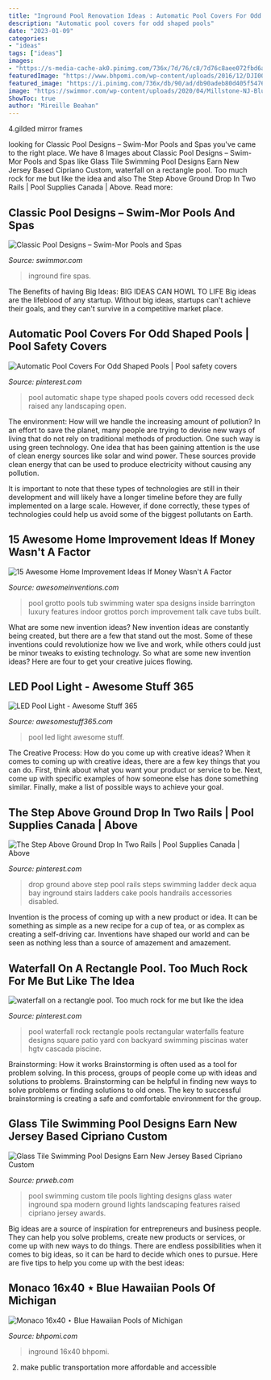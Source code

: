```yaml
---
title: "Inground Pool Renovation Ideas : Automatic Pool Covers For Odd Shaped Pools"
description: "Automatic pool covers for odd shaped pools"
date: "2023-01-09"
categories:
- "ideas"
tags: ["ideas"]
images:
- "https://s-media-cache-ak0.pinimg.com/736x/7d/76/c8/7d76c8aee072fbd6a81bff5cc7844b10.jpg"
featuredImage: "https://www.bhpomi.com/wp-content/uploads/2016/12/DJI00198.jpg"
featured_image: "https://i.pinimg.com/736x/db/90/ad/db90adeb80d405f547680349239ee171.jpg"
image: "https://swimmor.com/wp-content/uploads/2020/04/Millstone-NJ-Blue-Pearl-Columns-fire-bowls-spa-raised-wall-bluestone-coping-inground-gunite-08535-1.jpg"
ShowToc: true
author: "Mireille Beahan"
---
```



4.gilded mirror frames

	

		
looking for Classic Pool Designs – Swim-Mor Pools and Spas you've came to the right place. We have 8 Images about Classic Pool Designs – Swim-Mor Pools and Spas like Glass Tile Swimming Pool Designs Earn New Jersey Based Cipriano Custom, waterfall on a rectangle pool. Too much rock for me but like the idea and also The Step Above Ground Drop In Two Rails | Pool Supplies Canada | Above. Read more:
		
    
## Classic Pool Designs – Swim-Mor Pools And Spas

<img loading=lazy src="https://swimmor.com/wp-content/uploads/2020/04/Millstone-NJ-Blue-Pearl-Columns-fire-bowls-spa-raised-wall-bluestone-coping-inground-gunite-08535-1.jpg" onerror="this.onerror=null;this.src='https://tse1.mm.bing.net/th?id=OIP.wZg8WKj6tvTPkDdIqY6Z3wHaFK&amp;pid=15.1';" alt="Classic Pool Designs – Swim-Mor Pools and Spas">

_Source: swimmor.com_

>inground fire spas. 

	

The Benefits of having Big Ideas:
BIG IDEAS CAN HOWL TO LIFE
Big ideas are the lifeblood of any startup. Without big ideas, startups can't achieve their goals, and they can't survive in a competitive market place.

    
## Automatic Pool Covers For Odd Shaped Pools | Pool Safety Covers

<img loading=lazy src="https://i.pinimg.com/736x/db/90/ad/db90adeb80d405f547680349239ee171.jpg" onerror="this.onerror=null;this.src='https://tse4.mm.bing.net/th?id=OIP.5P9tSxrkdfOE7ohsVHg5bAHaFj&amp;pid=15.1';" alt="Automatic Pool Covers For Odd Shaped Pools | Pool safety covers">

_Source: pinterest.com_

>pool automatic shape type shaped pools covers odd recessed deck raised any landscaping open. 

	

The environment: How will we handle the increasing amount of pollution?
In an effort to save the planet, many people are trying to devise new ways of living that do not rely on traditional methods of production. One such way is using green technology. 
One idea that has been gaining attention is the use of clean energy sources like solar and wind power. These sources provide clean energy that can be used to produce electricity without causing any pollution. 

It is important to note that these types of technologies are still in their development and will likely have a longer timeline before they are fully implemented on a large scale. However, if done correctly, these types of technologies could help us avoid some of the biggest pollutants on Earth.

    
## 15 Awesome Home Improvement Ideas If Money Wasn&#039;t A Factor

<img loading=lazy src="https://www.awesomeinventions.com/wp-content/uploads/2015/09/dream-home-decor-grotto.jpg" onerror="this.onerror=null;this.src='https://tse1.mm.bing.net/th?id=OIP._E9YwjkofwfFv9vncuTmlAHaFj&amp;pid=15.1';" alt="15 Awesome Home Improvement Ideas If Money Wasn&#039;t A Factor">

_Source: awesomeinventions.com_

>pool grotto pools tub swimming water spa designs inside barrington luxury features indoor grottos porch improvement talk cave tubs built. 

	

What are some new invention ideas?
New invention ideas are constantly being created, but there are a few that stand out the most. Some of these inventions could revolutionize how we live and work, while others could just be minor tweaks to existing technology. So what are some new invention ideas? Here are four to get your creative juices flowing.

    
## LED Pool Light - Awesome Stuff 365

<img loading=lazy src="https://awesomestuff365.com/wp-content/uploads/2016/03/ledpool-lights2.jpg" onerror="this.onerror=null;this.src='https://tse2.mm.bing.net/th?id=OIP.Fi-VLtZEBLOK0T1oZVZm_AHaD6&amp;pid=15.1';" alt="LED Pool Light - Awesome Stuff 365">

_Source: awesomestuff365.com_

>pool led light awesome stuff. 

	

The Creative Process: How do you come up with creative ideas?
When it comes to coming up with creative ideas, there are a few key things that you can do. First, think about what you want your product or service to be. Next, come up with specific examples of how someone else has done something similar. Finally, make a list of possible ways to achieve your goal.

    
## The Step Above Ground Drop In Two Rails | Pool Supplies Canada | Above

<img loading=lazy src="https://i.pinimg.com/736x/30/aa/b4/30aab4b3238c2e23d894314cb5f2c10c--fit-abs-drop-in.jpg" onerror="this.onerror=null;this.src='https://tse2.mm.bing.net/th?id=OIP.x8EhN5ZQOw5k9SeRlwfMzAHaKP&amp;pid=15.1';" alt="The Step Above Ground Drop In Two Rails | Pool Supplies Canada | Above">

_Source: pinterest.com_

>drop ground above step pool rails steps swimming ladder deck aqua bay inground stairs ladders cake pools handrails accessories disabled. 

	

Invention is the process of coming up with a new product or idea. It can be something as simple as a new recipe for a cup of tea, or as complex as creating a self-driving car. Inventions have shaped our world and can be seen as nothing less than a source of amazement and amazement.

    
## Waterfall On A Rectangle Pool. Too Much Rock For Me But Like The Idea

<img loading=lazy src="https://s-media-cache-ak0.pinimg.com/736x/7d/76/c8/7d76c8aee072fbd6a81bff5cc7844b10.jpg" onerror="this.onerror=null;this.src='https://tse4.mm.bing.net/th?id=OIP.a0EFe5QG2LDYlsSWzid2dgHaJ4&amp;pid=15.1';" alt="waterfall on a rectangle pool. Too much rock for me but like the idea">

_Source: pinterest.com_

>pool waterfall rock rectangle pools rectangular waterfalls feature designs square patio yard con backyard swimming piscinas water hgtv cascada piscine. 

	

Brainstorming: How it works
Brainstorming is often used as a tool for problem solving. In this process, groups of people come up with ideas and solutions to problems. Brainstorming can be helpful in finding new ways to solve problems or finding solutions to old ones. The key to successful brainstorming is creating a safe and comfortable environment for the group.

    
## Glass Tile Swimming Pool Designs Earn New Jersey Based Cipriano Custom

<img loading=lazy src="http://ww1.prweb.com/prfiles/2010/11/15/278217/fiberopticwaterwalllighting.jpg" onerror="this.onerror=null;this.src='https://tse3.mm.bing.net/th?id=OIP.36UMbp9-1wP023LPgCS00AHaE8&amp;pid=15.1';" alt="Glass Tile Swimming Pool Designs Earn New Jersey Based Cipriano Custom">

_Source: prweb.com_

>pool swimming custom tile pools lighting designs glass water inground spa modern ground lights landscaping features raised cipriano jersey awards. 

	

Big ideas are a source of inspiration for entrepreneurs and business people. They can help you solve problems, create new products or services, or come up with new ways to do things. There are endless possibilities when it comes to big ideas, so it can be hard to decide which ones to pursue. Here are five tips to help you come up with the best ideas: 

    
## Monaco 16x40 ⋆ Blue Hawaiian Pools Of Michigan

<img loading=lazy src="https://www.bhpomi.com/wp-content/uploads/2016/12/DJI00198.jpg" onerror="this.onerror=null;this.src='https://tse1.mm.bing.net/th?id=OIP.LsZhtIYjnvTzSJN8Dl3ongHaEK&amp;pid=15.1';" alt="Monaco 16x40 ⋆ Blue Hawaiian Pools of Michigan">

_Source: bhpomi.com_

>inground 16x40 bhpomi. 

	

2. make public transportation more affordable and accessible

